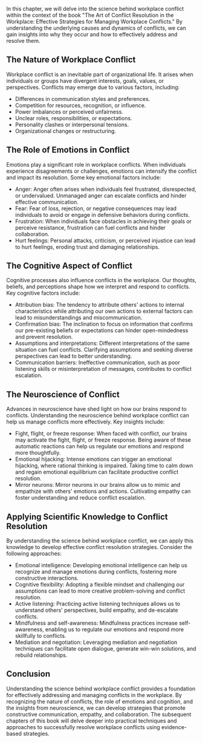 
In this chapter, we will delve into the science behind workplace conflict within the context of the book "The Art of Conflict Resolution in the Workplace: Effective Strategies for Managing Workplace Conflicts." By understanding the underlying causes and dynamics of conflicts, we can gain insights into why they occur and how to effectively address and resolve them.

**The Nature of Workplace Conflict**
------------------------------------

Workplace conflict is an inevitable part of organizational life. It arises when individuals or groups have divergent interests, goals, values, or perspectives. Conflicts may emerge due to various factors, including:

* Differences in communication styles and preferences.
* Competition for resources, recognition, or influence.
* Power imbalances or perceived unfairness.
* Unclear roles, responsibilities, or expectations.
* Personality clashes or interpersonal tensions.
* Organizational changes or restructuring.

**The Role of Emotions in Conflict**
------------------------------------

Emotions play a significant role in workplace conflicts. When individuals experience disagreements or challenges, emotions can intensify the conflict and impact its resolution. Some key emotional factors include:

* Anger: Anger often arises when individuals feel frustrated, disrespected, or undervalued. Unmanaged anger can escalate conflicts and hinder effective communication.
* Fear: Fear of loss, rejection, or negative consequences may lead individuals to avoid or engage in defensive behaviors during conflicts.
* Frustration: When individuals face obstacles in achieving their goals or perceive resistance, frustration can fuel conflicts and hinder collaboration.
* Hurt feelings: Personal attacks, criticism, or perceived injustice can lead to hurt feelings, eroding trust and damaging relationships.

**The Cognitive Aspect of Conflict**
------------------------------------

Cognitive processes also influence conflicts in the workplace. Our thoughts, beliefs, and perceptions shape how we interpret and respond to conflicts. Key cognitive factors include:

* Attribution bias: The tendency to attribute others' actions to internal characteristics while attributing our own actions to external factors can lead to misunderstandings and miscommunication.
* Confirmation bias: The inclination to focus on information that confirms our pre-existing beliefs or expectations can hinder open-mindedness and prevent resolution.
* Assumptions and interpretations: Different interpretations of the same situation can fuel conflicts. Clarifying assumptions and seeking diverse perspectives can lead to better understanding.
* Communication barriers: Ineffective communication, such as poor listening skills or misinterpretation of messages, contributes to conflict escalation.

**The Neuroscience of Conflict**
--------------------------------

Advances in neuroscience have shed light on how our brains respond to conflicts. Understanding the neuroscience behind workplace conflict can help us manage conflicts more effectively. Key insights include:

* Fight, flight, or freeze response: When faced with conflict, our brains may activate the fight, flight, or freeze response. Being aware of these automatic reactions can help us regulate our emotions and respond more thoughtfully.
* Emotional hijacking: Intense emotions can trigger an emotional hijacking, where rational thinking is impaired. Taking time to calm down and regain emotional equilibrium can facilitate productive conflict resolution.
* Mirror neurons: Mirror neurons in our brains allow us to mimic and empathize with others' emotions and actions. Cultivating empathy can foster understanding and reduce conflict escalation.

**Applying Scientific Knowledge to Conflict Resolution**
--------------------------------------------------------

By understanding the science behind workplace conflict, we can apply this knowledge to develop effective conflict resolution strategies. Consider the following approaches:

* Emotional intelligence: Developing emotional intelligence can help us recognize and manage emotions during conflicts, fostering more constructive interactions.
* Cognitive flexibility: Adopting a flexible mindset and challenging our assumptions can lead to more creative problem-solving and conflict resolution.
* Active listening: Practicing active listening techniques allows us to understand others' perspectives, build empathy, and de-escalate conflicts.
* Mindfulness and self-awareness: Mindfulness practices increase self-awareness, enabling us to regulate our emotions and respond more skillfully to conflicts.
* Mediation and negotiation: Leveraging mediation and negotiation techniques can facilitate open dialogue, generate win-win solutions, and rebuild relationships.

**Conclusion**
--------------

Understanding the science behind workplace conflict provides a foundation for effectively addressing and managing conflicts in the workplace. By recognizing the nature of conflicts, the role of emotions and cognition, and the insights from neuroscience, we can develop strategies that promote constructive communication, empathy, and collaboration. The subsequent chapters of this book will delve deeper into practical techniques and approaches to successfully resolve workplace conflicts using evidence-based strategies.
